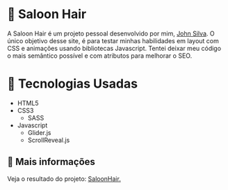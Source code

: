 # :rocket: Saloon Hair

<p>A Saloon Hair é um projeto pessoal desenvolvido por mim, <a href="https://github.com/JhonSilva17">John Silva</a>. O único objetivo desse site, é para testar minhas habilidades em layout com CSS e animações usando bibliotecas Javascript. Tentei deixar meu código o mais semântico possível e com atributos para melhorar o SEO.</p>

# 📖 Tecnologias Usadas

* HTML5
* CSS3
    * SASS
* Javascript
  * Glider.js
  * ScrollReveal.js

## :link: Mais informações

Veja o resultado do projeto: [SaloonHair.](https://saloonhair.netlify.app)
